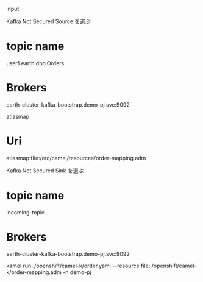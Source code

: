 input


Kafka Not Secured Source を選ぶ
# topic name
user1.earth.dbo.Orders

# Brokers
earth-cluster-kafka-bootstrap.demo-pj.svc:9092

atlasmap
# Uri
atlasmap:file:/etc/camel/resources/order-mapping.adm

Kafka Not Secured Sink を選ぶ
# topic name
incoming-topic

# Brokers
earth-cluster-kafka-bootstrap.demo-pj.svc:9092



kamel run ./openshift/camel-k/order.yaml --resource file:./openshift/camel-k/order-mapping.adm -n demo-pj
